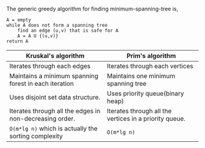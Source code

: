 
The generic greedy algorithm for finding minimum-spanning-tree is,

```
A = empty
while A does not form a spanning tree
	find an edge (u,v) that is safe for A
	A = A U {(u,v)}
return A
```



| Kruskal's algorithm | Prim's algorithm 
| --- | ---
| Iterates through each edges | Iterates through each vertices
| Maintains a minimum spanning forest in each iteration | Maintains one minimum spanning tree
| Uses disjoint set data structure.  | Uses priority queue(binary heap)
| Iterates through all the edges in non-decreasing order. | Iterates through all the vertices in a priority queue.
| `O(m*lg n)` which is actually the sorting complexity |  `O(m*lg n)`
